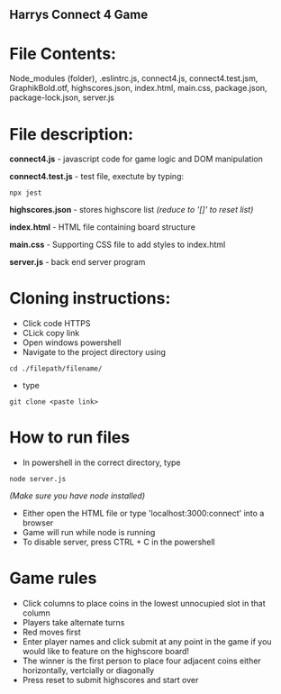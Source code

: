 ## Harrys Connect 4 Game

# File Contents:
Node_modules (folder), .eslintrc.js, connect4.js, connect4.test.jsm, GraphikBold.otf, highscores.json, index.html, main.css, package.json, package-lock.json, server.js

# File description:
**connect4.js** - javascript code for game logic and DOM manipulation

**connect4.test.js** - test file, exectute by typing: 
``` 
npx jest 
```
**highscores.json** - stores highscore list *(reduce to '[]' to reset list)*

**index.html** - HTML file containing board structure

**main.css** - Supporting CSS file to add styles to index.html

**server.js** - back end server program

# Cloning instructions:

- Click code HTTPS
- CLick copy link
- Open windows powershell
- Navigate to the project directory using 
```
cd ./filepath/filename/
```
- type 
```
git clone <paste link>
```

# How to run files
- In powershell in the correct directory, type 
```
node server.js
``` 
*(Make sure you have node installed)*
- Either open the HTML file or type 'localhost:3000:connect' into a browser
- Game will run while node is running
- To disable server, press CTRL + C in the powershell

# Game rules
- Click columns to place coins in the lowest unnocupied slot in that column
- Players take alternate turns
- Red moves first
- Enter player names and click submit at any point in the game if you would like to feature on the highscore board!
- The winner is the first person to place four adjacent coins either horizontally, vertcially or diagonally
- Press reset to submit highscores and start over
